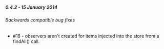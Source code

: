 ##### 0.4.2 - 15 January 2014

###### Backwards compatible bug fixes
- #18 - observers aren't created for items injected into the store from a findAll() call.
